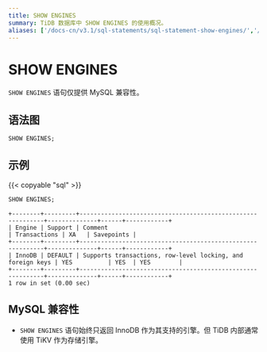 ```yaml
---
title: SHOW ENGINES
summary: TiDB 数据库中 SHOW ENGINES 的使用概况。
aliases: ['/docs-cn/v3.1/sql-statements/sql-statement-show-engines/','/docs-cn/v3.1/reference/sql/statements/show-engines/']
---
```


# SHOW ENGINES

`SHOW ENGINES` 语句仅提供 MySQL 兼容性。

## 语法图

```sql
SHOW ENGINES;
```

## 示例

{{< copyable "sql" >}}

```sql
SHOW ENGINES;
```

```
+--------+---------+------------------------------------------------------------+--------------+------+------------+
| Engine | Support | Comment                                                    | Transactions | XA   | Savepoints |
+--------+---------+------------------------------------------------------------+--------------+------+------------+
| InnoDB | DEFAULT | Supports transactions, row-level locking, and foreign keys | YES          | YES  | YES        |
+--------+---------+------------------------------------------------------------+--------------+------+------------+
1 row in set (0.00 sec)
```

## MySQL 兼容性

* `SHOW ENGINES` 语句始终只返回 InnoDB 作为其支持的引擎。但 TiDB 内部通常使用 TiKV 作为存储引擎。
